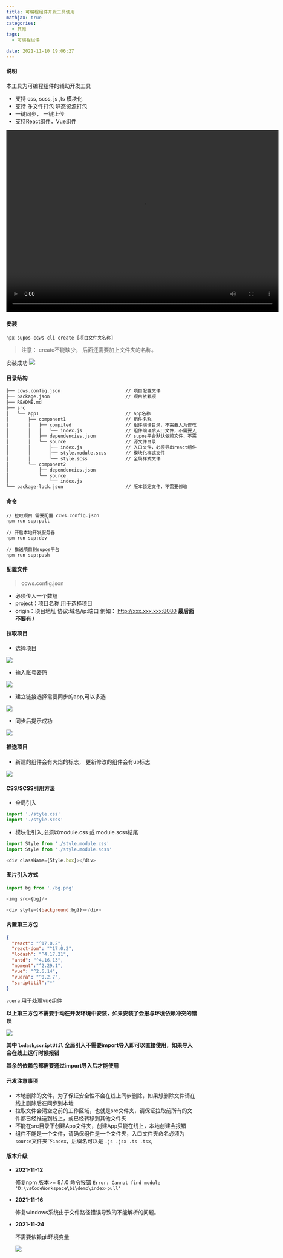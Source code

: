 ```yaml
---
title: 可编程组件开发工具使用
mathjax: true
categories:
  - 其他
tags:
  - 可编程组件

date: 2021-11-10 19:06:27
---
```


#### 说明

本工具为可编程组件的辅助开发工具

+ 支持 css, scss, js ,ts 模块化
+ 支持 多文件打包 静态资源打包
+ 一键同步， 一键上传
+ 支持React组件，Vue组件

<video  width="720" height="480" src="http://nextcloud.iftrue.club:37186/index.php/s/xJJ9C6oFJX6BDc6/download/2021-11-11%E5%8F%AF%E7%BC%96%E7%A8%8B%E7%BB%84%E4%BB%B6%E5%BC%80%E5%8F%91%E5%B7%A5%E5%85%B7%E5%88%86%E4%BA%AB.mp4" controls >
  <source src="http://nextcloud.iftrue.club:37186/index.php/s/xJJ9C6oFJX6BDc6/download/2021-11-11%E5%8F%AF%E7%BC%96%E7%A8%8B%E7%BB%84%E4%BB%B6%E5%BC%80%E5%8F%91%E5%B7%A5%E5%85%B7%E5%88%86%E4%BA%AB.mp4" type="video/mp4">
</video>

#### 安装

```
npx supos-ccws-cli create [项目文件夹名称]
```

> 注意： create不能缺少， 后面还需要加上文件夹的名称。

安装成功 ![](0001.png)


#### 目录结构

```bash
├── ccws.config.json                        // 项目配置文件
├── package.json                            // 项目依赖项
├── README.md
├── src
│   └── app1                                // app名称
│       ├── component1                      // 组件名称
│       │   ├── compiled                    // 组件编译目录，不需要人为修改
│       │   │   └── index.js                // 组件编译后入口文件，不需要人为修改
│       │   ├── dependencies.json           // supos平台默认依赖文件，不需要人为修改
│       │   └── source                      // 源文件目录
│       │       ├── index.js                // 入口文件，必须导出react组件，名称必须为index.[ext]
│       │       ├── style.module.scss       // 模块化样式文件
│       │       └── style.scss              // 全局样式文件
│       └── component2
│           ├── dependencies.json
│           └── source
│               └── index.js
└── package-lock.json                       // 版本锁定文件，不需要修改
```

#### 命令

```
// 拉取项目 需要配置 ccws.config.json
npm run sup:pull

// 开启本地开发服务器
npm run sup:dev

// 推送项目到supos平台
npm run sup:push
```

#### 配置文件

> ccws.config.json

+ 必须传入一个数组
+ project：项目名称 用于选择项目
+ origin：项目地址 协议:域名/ip:端口    例如： http://xxx.xxx.xxx:8080 **最后面不要有 /**

#### 拉取项目

+ 选择项目

![](0002.png)

+ 输入账号密码

![](0003.png)

+ 建立链接选择需要同步的app,可以多选

![](0004.png)

+ 同步后提示成功

![](0005.png)


#### 推送项目

+ 新建的组件会有火焰的标志， 更新修改的组件会有up标志

![](0006.png)

#### CSS/SCSS引用方法

+ 全局引入

```javascript
import './style.css'
import './style.scss'
```

+ 模块化引入,必须以module.css 或 module.scss结尾

```javascript
import Style from './style.module.css'
import Style from './style.module.scss'

<div className={Style.box}></div>
```

#### 图片引入方式

```javascript
import bg from './bg.png'

<img src={bg}/>

<div style={{background:bg}}></div>
```

#### 内置第三方包

``` json
{
  "react": "^17.0.2",
  "react-dom": "^17.0.2",
  "lodash": "^4.17.21",
  "antd": "^4.16.13",
  "moment":"^2.29.1",
  "vue": "^2.6.14",
  "vuera": "^0.2.7",
  "scriptUtil":"*"
}

```

`vuera` 用于处理vue组件

**以上第三方包不需要手动在开发环境中安装，如果安装了会报与环境依赖冲突的错误**

![](0007.png)

**其中 `lodash`,`scriptUtil` 全局引入不需要import导入即可以直接使用，如果导入会在线上运行时候报错**

**其余的依赖包都需要通过import导入后才能使用**


#### 开发注意事项

+ 本地删除的文件，为了保证安全性不会在线上同步删除，如果想删除文件请在线上删除后在同步到本地
+ 拉取文件会清空之前的工作区域，也就是src文件夹，请保证拉取前所有的文件都已经推送到线上，或已经转移到其他文件夹
+ 不能在src目录下创建App文件夹，创建App只能在线上，本地创建会报错
+ 组件不能是一个文件，请确保组件是一个文件夹，入口文件夹命名必须为 `source`文件夹下`index`，后缀名可以是 `.js .jsx .ts .tsx`,

#### 版本升级

+ **2021-11-12** 

  修复npm 版本>= 8.1.0 命令报错 `Error: Cannot find module 'D:\vsCodeWorkspace\bi\demo\index-pull'`

+ **2021-11-16** 

  修复windows系统由于文件路径错误导致的不能解析的问题。

+ **2021-11-24**

  不需要依赖git环境变量

  ![](0008.png)